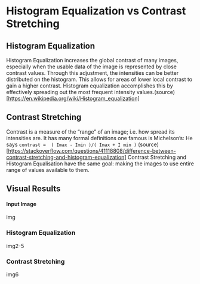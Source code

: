 # Histogram Equalization vs Contrast Stretching

## Histogram Equalization
Histogram Equalization increases the global contrast of many images, especially when the usable data of the image is represented by close contrast values. Through this adjustment, the intensities can be better distributed on the histogram. This allows for areas of lower local contrast to gain a higher contrast.
Histogram equalization accomplishes this by effectively spreading out the most frequent intensity values.(source)[https://en.wikipedia.org/wiki/Histogram_equalization]

## Contrast Stretching

Contrast is a measure of the “range” of an image; i.e. how spread its intensities are. It has many formal definitions one famous is Michelson’s:
He says `contrast =  ( Imax - Imin )/( Imax + I min )` (source)[https://stackoverflow.com/questions/41118808/difference-between-contrast-stretching-and-histogram-equalization]
Contrast Stretching and Histogram Equalisation have the same goal: making the images to use entire range of values available to them.


## Visual Results
#### Input Image

img

### Histogram Equalization
img2-5
### Contrast Stretching
img6